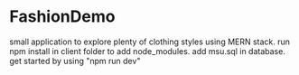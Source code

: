 # FashionDemo
small application to explore plenty of clothing styles using MERN stack.
run npm install in client folder to add node_modules.
add msu.sql in database.
get started by using "npm run dev"
